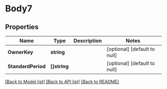 # Body7

## Properties
Name | Type | Description | Notes
------------ | ------------- | ------------- | -------------
**OwnerKey** | **string** |  | [optional] [default to null]
**StandardPeriod** | **[]string** |  | [optional] [default to null]

[[Back to Model list]](../README.md#documentation-for-models) [[Back to API list]](../README.md#documentation-for-api-endpoints) [[Back to README]](../README.md)

